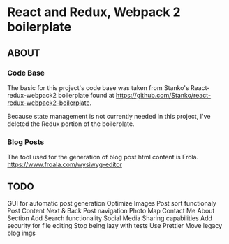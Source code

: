 # React and Redux, Webpack 2 boilerplate



## ABOUT

### Code Base
The basic for this project's code base was taken from Stanko's React-redux-webpack2 boilerplate found at <https://github.com/Stanko/react-redux-webpack2-boilerplate>.

Because state management is not currently needed in this project, I've deleted the Redux portion of the boilerplate.

### Blog Posts
The tool used for the generation of blog post html content is Frola.
https://www.froala.com/wysiwyg-editor

## TODO

GUI for automatic post generation
Optimize Images
Post sort functionaly
Post Content
Next & Back Post navigation
Photo Map
Contact Me
About Section
Add Search functionality
Social Media Sharing capabilities
Add security for file editing
Stop being lazy with tests
Use Prettier
Move legacy blog imgs

